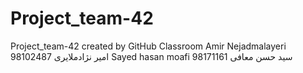 # Project_team-42
Project_team-42 created by GitHub Classroom
Amir Nejadmalayeri 98102487 امیر نژادملایری
Sayed hasan moafi 98171161 سید حسن معافی
